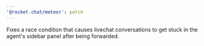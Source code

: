 ```yaml
---
'@rocket.chat/meteor': patch
---
```


Fixes a race condition that causes livechat conversations to get stuck in the agent's sidebar panel after being forwarded.
